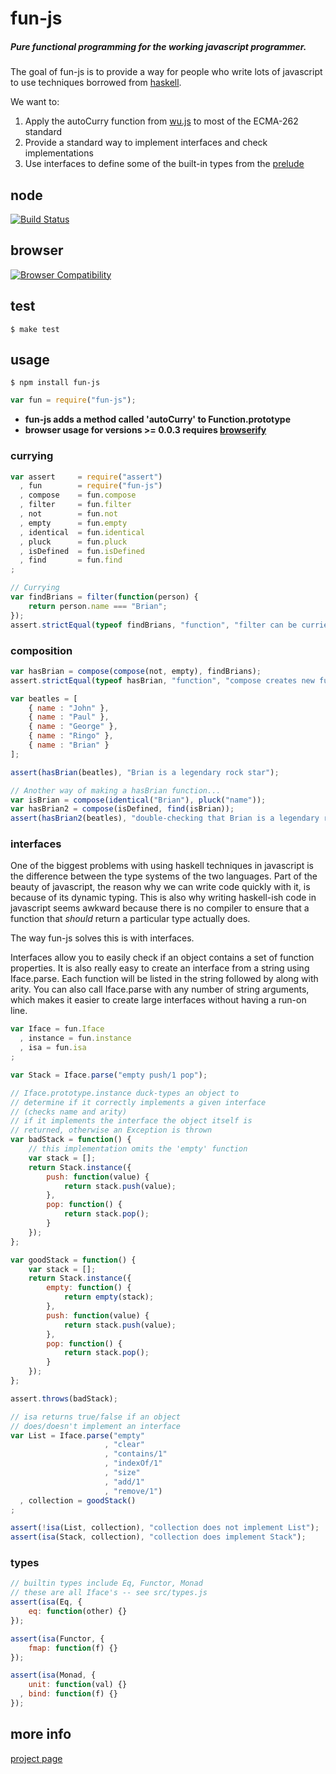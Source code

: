 # fun-js

##### Pure functional programming for the working javascript programmer.

The goal of fun-js is to provide a way for people who write lots of javascript
to use techniques borrowed from [haskell][3].

We want to:
 1. Apply the autoCurry function from [wu.js][4] to most of the ECMA-262 standard
 2. Provide a standard way to implement interfaces and check implementations
 3. Use interfaces to define some of the built-in types from the [prelude][5]

## node


[![Build Status](https://travis-ci.org/briansorahan/fun-js.png)](https://travis-ci.org/briansorahan/fun-js)


## browser

[![Browser Compatibility](https://ci.testling.com/briansorahan/fun-js.png)](https://ci.testling.com/briansorahan/fun-js)


## test

```
$ make test
```

## usage

```
$ npm install fun-js
```

```javascript
var fun = require("fun-js");
```

 - **fun-js adds a method called 'autoCurry' to Function.prototype**
 - **browser usage for versions >= 0.0.3 requires [browserify][2]**


### currying
```javascript
var assert     = require("assert")
  , fun        = require("fun-js")
  , compose    = fun.compose
  , filter     = fun.filter
  , not        = fun.not
  , empty      = fun.empty
  , identical  = fun.identical
  , pluck      = fun.pluck
  , isDefined  = fun.isDefined
  , find       = fun.find
;

// Currying
var findBrians = filter(function(person) {
    return person.name === "Brian";
});
assert.strictEqual(typeof findBrians, "function", "filter can be curried");
```

### composition
```javascript
var hasBrian = compose(compose(not, empty), findBrians);
assert.strictEqual(typeof hasBrian, "function", "compose creates new functions from old ones");

var beatles = [
    { name : "John" },
    { name : "Paul" },
    { name : "George" },
    { name : "Ringo" },
    { name : "Brian" }
];

assert(hasBrian(beatles), "Brian is a legendary rock star");

// Another way of making a hasBrian function...
var isBrian = compose(identical("Brian"), pluck("name"));
var hasBrian2 = compose(isDefined, find(isBrian));
assert(hasBrian2(beatles), "double-checking that Brian is a legendary rock star");
```

### interfaces
One of the biggest problems with using haskell techniques in
javascript is the difference between the type systems of the
two languages. Part of the beauty of javascript, the reason
why we can write code quickly with it, is because of its dynamic
typing. This is also why writing haskell-ish code in
javascript seems awkward because there is no compiler to
ensure that a function that *should* return a particular type
actually does.

The way fun-js solves this is with interfaces.

Interfaces allow you to easily check if an object contains
a set of function properties. It is also really easy to
create an interface from a string using Iface.parse.
Each function will be listed in the string followed by
along with arity. You can also call Iface.parse with any number of
string arguments, which makes it easier to create large
interfaces without having a run-on line.
```javascript
var Iface = fun.Iface
  , instance = fun.instance
  , isa = fun.isa
;

var Stack = Iface.parse("empty push/1 pop");

// Iface.prototype.instance duck-types an object to
// determine if it correctly implements a given interface
// (checks name and arity)
// if it implements the interface the object itself is
// returned, otherwise an Exception is thrown
var badStack = function() {
    // this implementation omits the 'empty' function
    var stack = [];
    return Stack.instance({
        push: function(value) {
            return stack.push(value);
        },
        pop: function() {
            return stack.pop();
        }
    });
};

var goodStack = function() {
    var stack = [];
    return Stack.instance({
        empty: function() {
            return empty(stack);
        },
        push: function(value) {
            return stack.push(value);
        },
        pop: function() {
            return stack.pop();
        }
    });
};

assert.throws(badStack);

// isa returns true/false if an object
// does/doesn't implement an interface
var List = Iface.parse("empty"
                     , "clear"
                     , "contains/1"
                     , "indexOf/1"
                     , "size"
                     , "add/1"
                     , "remove/1")
  , collection = goodStack()
;

assert(!isa(List, collection), "collection does not implement List");
assert(isa(Stack, collection), "collection does implement Stack");
```

### types
```javascript
// builtin types include Eq, Functor, Monad
// these are all Iface's -- see src/types.js
assert(isa(Eq, {
    eq: function(other) {}
});

assert(isa(Functor, {
    fmap: function(f) {}
});

assert(isa(Monad, {
    unit: function(val) {}
  , bind: function(f) {}
});
```

## more info
[project page][1]

[1]: http://briansorahan.github.io/fun-js
[2]: http://browserify.org
[3]: http://haskell.org
[4]: http://fitzgen.github.io/wu.js/
[5]: http://hackage.haskell.org/package/base-4.7.0.0/docs/Prelude.html
